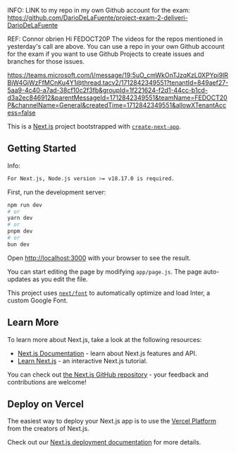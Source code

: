 INFO:
LINK to my repo in my own Github account for the exam:
https://github.com/DarioDeLaFuente/project-exam-2-deliveri-DarioDeLaFuente

REF:
Connor obrien
Hi FEDOCT20P
The videos for the repos mentioned in yesterday's call are above.
You can use a repo in your own Github account for the exam if you want to use Github Projects to create issues and branches for those issues.

<https://teams.microsoft.com/l/message/19:5uO_cmWkOnTJzqKzL0XPYpi9lRBjW4GjWzFfMCnKu4Y1@thread.tacv2/1712842349551?tenantId=849aef27-5aa9-4c40-a7ad-38cf10c2f3fb&groupId=1f221624-f2d1-44cc-b1cd-d3a2ec846912&parentMessageId=1712842349551&teamName=FEDOCT20P&channelName=General&createdTime=1712842349551&allowXTenantAccess=false>


This is a [Next.js](https://nextjs.org/) project bootstrapped with [`create-next-app`](https://github.com/vercel/next.js/tree/canary/packages/create-next-app).

## Getting Started

Info:

```bash
For Next.js, Node.js version >= v18.17.0 is required.
```
First, run the development server:

```bash
npm run dev
# or
yarn dev
# or
pnpm dev
# or
bun dev
```

Open [http://localhost:3000](http://localhost:3000) with your browser to see the result.

You can start editing the page by modifying `app/page.js`. The page auto-updates as you edit the file.

This project uses [`next/font`](https://nextjs.org/docs/basic-features/font-optimization) to automatically optimize and load Inter, a custom Google Font.

## Learn More

To learn more about Next.js, take a look at the following resources:

- [Next.js Documentation](https://nextjs.org/docs) - learn about Next.js features and API.
- [Learn Next.js](https://nextjs.org/learn) - an interactive Next.js tutorial.

You can check out [the Next.js GitHub repository](https://github.com/vercel/next.js/) - your feedback and contributions are welcome!

## Deploy on Vercel

The easiest way to deploy your Next.js app is to use the [Vercel Platform](https://vercel.com/new?utm_medium=default-template&filter=next.js&utm_source=create-next-app&utm_campaign=create-next-app-readme) from the creators of Next.js.

Check out our [Next.js deployment documentation](https://nextjs.org/docs/deployment) for more details.

